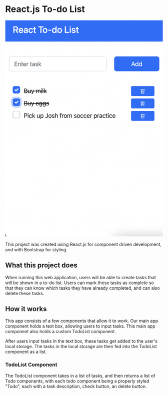 # React.js To-do List

![Image of Todo-List](https://raw.githubusercontent.com/ibrahimeatspie/react-todolist/master/todolist.png)

This project was created using React.js for component driven development, and with Bootstrap for styling.

## What this project does

When running this web application, users will be able to create tasks that will be shown in a to-do list. Users can mark these tasks as complete so that they can know which tasks they have already completed, and can also delete these tasks.

## How it works

This app consists of a few components that allow it to work. Our main app component holds a text box, allowing users to input tasks. This main app component also holds a custom TodoList component. 

After users input tasks in the text box, these tasks get added to the user's local storage. The tasks in the local storage are then fed into the TodoList component as a list.

### TodoList Component

The TodoList component takes in a list of tasks, and then returns a list of Todo components, with each todo component being a properly styled "Todo", each with a task description, check button, an delete button.


